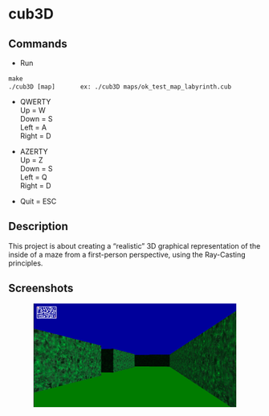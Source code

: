 # cub3D

## Commands
* Run<br />
```
make
./cub3D [map]       ex: ./cub3D maps/ok_test_map_labyrinth.cub
```

* QWERTY<br />
Up = W<br />
Down = S<br />
Left = A<br />
Right = D<br />

* AZERTY<br />
Up = Z<br />
Down = S<br />
Left = Q<br />
Right = D<br />

* Quit = ESC

## Description
This project is about creating a “realistic” 3D graphical representation of the inside of a maze from a first-person perspective, using the Ray-Casting principles.

## Screenshots
<p align="center">
  <img src="/screenshots/labyrinth.png" width="80%" />
</p>

